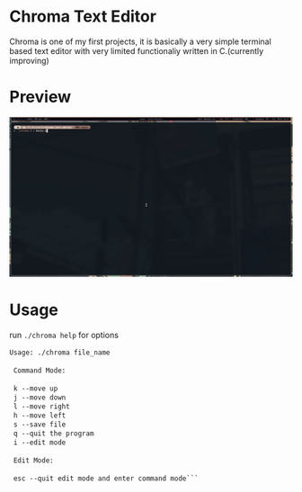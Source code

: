 # Chroma Text Editor
Chroma is one of my first projects, it is basically a very simple terminal based text editor with very limited functionaliy written in C.(currently improving)
# Preview
![gif](assests/chroma_test-ezgif.com-video-to-gif-converter.gif)
# Usage
run `./chroma help` for options

```
Usage: ./chroma file_name

 Command Mode: 

 k --move up
 j --move down
 l --move right
 h --move left
 s --save file
 q --quit the program
 i --edit mode

 Edit Mode: 

 esc --quit edit mode and enter command mode```
